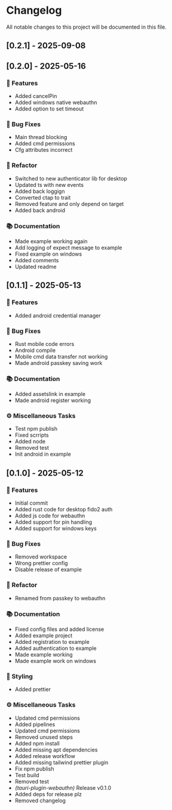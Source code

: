 # Changelog

All notable changes to this project will be documented in this file.

## [0.2.1] - 2025-09-08


## [0.2.0] - 2025-05-16

### 🚀 Features

- Added cancelPin
- Added windows native webauthn
- Added option to set timeout

### 🐛 Bug Fixes

- Main thread blocking
- Added cmd permissions
- Cfg attributes incorrect

### 🚜 Refactor

- Switched to new authenticator lib for desktop
- Updated ts with new events
- Added back loggign
- Converted ctap to trait
- Removed feature and only depend on target
- Added back android

### 📚 Documentation

- Made example working again
- Add logging of expect message to example
- Fixed example on windows
- Added comments
- Updated readme

## [0.1.1] - 2025-05-13

### 🚀 Features

- Added android credential manager

### 🐛 Bug Fixes

- Rust mobile code errors
- Android compile
- Mobile cmd data transfer not working
- Made android passkey saving work

### 📚 Documentation

- Added assetslink in example
- Made android register working

### ⚙️ Miscellaneous Tasks

- Test npm publish
- Fixed scrripts
- Added node
- Removed test
- Init android in example

## [0.1.0] - 2025-05-12

### 🚀 Features

- Initial commit
- Added rust code for desktop fido2 auth
- Added js code for webauthn
- Added support for pin handling
- Added support for windows keys

### 🐛 Bug Fixes

- Removed workspace
- Wrong prettier config
- Disable release of example

### 🚜 Refactor

- Renamed from passkey to webauthn

### 📚 Documentation

- Fixed config files and added license
- Added example project
- Added registration to example
- Added authentication to example
- Made example working
- Made example work on windows

### 🎨 Styling

- Added prettier

### ⚙️ Miscellaneous Tasks

- Updated cmd permissions
- Added pipelines
- Updated cmd permissions
- Removed unused steps
- Added npm install
- Added missing apt dependencies
- Added release workflow
- Added missing tailwind prettier plugin
- Fix npm publish
- Test build
- Removed test
- _(tauri-plugin-webauthn)_ Release v0.1.0
- Added deps for release plz
- Removed changelog
